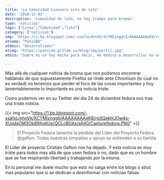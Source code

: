 ```yaml
---
title: 'La Comunidad Linuxera esta de luto'
date: '2018-12-02'
description: 'Comunidad de luto, no hay tiempo para bromas'
type: 'noticias'
tags: ["Linux","Comunidad","luto"]
category: ["noticias"]
img: 'https://1.bp.blogspot.com/-xsafxLmhnVk/XCYMIznggtI/AAAAAAAAeK8/rgXQekHJOw4s-XUqdsOM3Ok89jhqIUscQCLcBGAs/s640/Capturefedora.PNG'
atname: "PatoJAD"
atdesc: "Desarrollador"
atimg: "https://patojad.gitlab.io/blog/img/perfil.jpg"
atbio: "Sobre mi no hay mucho para decir, me dedico a desarrollar en una empresa de telecomunicaciones, utilizo linux desde el 2012 y hace años que es mi sistema operativo main. Soy una persona que busca crecer profesionalmente sin dejar de divertirse y hacer lo que me gusta. Siempre digo que cuando un proyecto sale es importante agradecer, por lo cual les recomiendo a todos leer la seccion Agreadecimientos en la cual me tome un tiempito para poder agradecer a todos y cada uno de los que hicieron posible todo esto."

---
```


Más allá de cualquier noticia de broma que nos podamos encontrar hablando de que supuestamente Firefox se rinde ante Chromium (lo cual no es verdad) no tenemos que perder el foco de las cosas importantes y hoy lamentablemente lo importante es una noticia triste.

Como podemos ver en su Twitter del dia 24 de diciembre fedora nos trae una triste noticia.

{{< img src="https://1.bp.blogspot.com/-xsafxLmhnVk/XCYMIznggtI/AAAAAAAAeK8/rgXQekHJOw4s-XUqdsOM3Ok89jhqIUscQCLcBGAs/s640/Capturefedora.PNG" >}}

> El Proyecto Fedora lamenta la pérdida del Líder del Proyecto Fedora @gafton. Todas nuestras simpatías y apoyo se extienden a su familia

El Líder de proyecto Cristian Gafton nos ha dejado. Y esta noticia es muy triste para todos mas allá de que usen fedora o no, dado que es un hombre que se fue respirando libertad y trabajando por la misma.

En lo personal me duele mucho que esto no salga entre los blogs o stios mas populares que si se dedican a desinformar con noticias falsas
